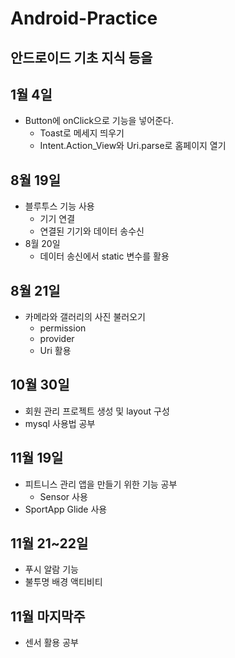 # Android-Practice

## 안드로이드 기초 지식 등을 

## 1월 4일
 - Button에 onClick으로 기능을 넣어준다.
    - Toast로 메세지 띄우기
    - Intent.Action_View와 Uri.parse로 홈페이지 열기
    
## 8월 19일
 - 블루투스 기능 사용
    - 기기 연결
    - 연결된 기기와 데이터 송수신
- 8월 20일
    - 데이터 송신에서 static 변수를 활용

## 8월 21일

* 카메라와 갤러리의 사진 불러오기
  * permission
  * provider
  * Uri 활용

## 10월 30일

- 회원 관리 프로젝트 생성 및 layout 구성
 - mysql 사용법 공부

## 11월 19일

- 피트니스 관리 앱을 만들기 위한 기능 공부
  - Sensor 사용
- SportApp Glide 사용

## 11월 21~22일
 - 푸시 알람 기능
 - 불투명 배경 액티비티
 
## 11월 마지막주
 - 센서 활용 공부
